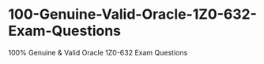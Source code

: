 # 100-Genuine-Valid-Oracle-1Z0-632-Exam-Questions
100% Genuine &amp; Valid Oracle 1Z0-632 Exam Questions
